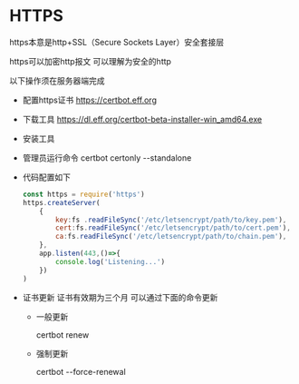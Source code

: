 # HTTPS

https本意是http+SSL（Secure Sockets Layer）安全套接层

https可以加密http报文 可以理解为安全的http

以下操作须在服务器端完成

- 配置https证书 https://certbot.eff.org

- 下载工具 https://dl.eff.org/certbot-beta-installer-win_amd64.exe

- 安装工具

- 管理员运行命令 certbot certonly --standalone

- 代码配置如下

  ```js
  const https = require('https')
  https.createServer(
      {
          key:fs .readFileSync('/etc/letsencrypt/path/to/key.pem'),
          cert:fs.readFileSync('/etc/letsencrypt/path/to/cert.pem'),
          ca:fs.readFileSync('/etc/letsencrypt/path/to/chain.pem'),
      },
      app.listen(443,()=>{
          console.log('Listening...')
      })
  )
  ```

- 证书更新 证书有效期为三个月 可以通过下面的命令更新

  - 一般更新

    certbot renew

  - 强制更新

    certbot --force-renewal